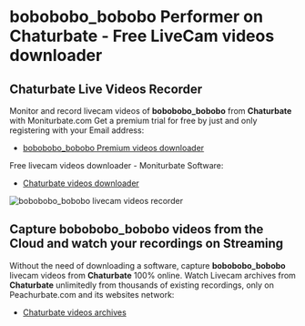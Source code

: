# bobobobo_bobobo Performer on Chaturbate - Free LiveCam videos downloader

## Chaturbate Live Videos Recorder

Monitor and record livecam videos of **bobobobo_bobobo** from **Chaturbate** with Moniturbate.com
Get a premium trial for free by just and only registering with your Email address:
* [bobobobo_bobobo Premium videos downloader](https://moniturbate.com/request-demo-licence-key.html)

Free livecam videos downloader - Moniturbate Software:
* [Chaturbate videos downloader](https://moniturbate.com/moniturbate-download-software.html)

![bobobobo_bobobo livecam videos recorder](https://peachurnet.com/templates/moniturbate-software.png)


## Capture bobobobo_bobobo videos from the Cloud and watch your recordings on Streaming

Without the need of downloading a software, capture **bobobobo_bobobo** livecam videos from **Chaturbate** 100% online.
Watch Livecam archives from **Chaturbate** unlimitedly from thousands of existing recordings, only on Peachurbate.com and its websites network:
* [Chaturbate videos archives](https://peachurnet.com/)